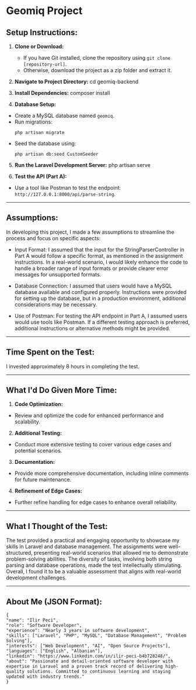 # Geomiq Project

## Setup Instructions:

1. **Clone or Download:**
   - If you have Git installed, clone the repository using `git clone [repository-url]`.
   - Otherwise, download the project as a zip folder and extract it.

2. **Navigate to Project Directory:**
cd geomiq-backend

3. **Install Dependencies:**
composer install

4. **Database Setup:**
- Create a MySQL database named `geomiq`.
- Run migrations:
  ```
  php artisan migrate
  ```
- Seed the database using:
  ```
  php artisan db:seed CustomSeeder
  ```

5. **Run the Laravel Development Server:**
php artisan serve

6. **Test the API (Part A):**
- Use a tool like Postman to test the endpoint: `http://127.0.0.1:8000/api/parse-string`.

---

## Assumptions:

In developing this project, I made a few assumptions to streamline the process and focus on specific aspects:

- Input Format: I assumed that the input for the StringParserController in Part A would follow a specific format, as mentioned in the assignment instructions. In a real-world scenario, I would likely enhance the code to handle a broader range of input formats or provide clearer error messages for unsupported formats.

- Database Connection: I assumed that users would have a MySQL database available and configured properly. Instructions were provided for setting up the database, but in a production environment, additional considerations may be necessary.

- Use of Postman: For testing the API endpoint in Part A, I assumed users would use tools like Postman. If a different testing approach is preferred, additional instructions or alternative methods might be provided.

---

## Time Spent on the Test:

I invested approximately 8 hours in completing the test.

---

## What I'd Do Given More Time:

1. **Code Optimization:**
- Review and optimize the code for enhanced performance and scalability.

2. **Additional Testing:**
- Conduct more extensive testing to cover various edge cases and potential scenarios.

3. **Documentation:**
- Provide more comprehensive documentation, including inline comments for future maintenance.

4. **Refinement of Edge Cases:**
- Further refine handling for edge cases to enhance overall reliability.

---

## What I Thought of the Test:

The test provided a practical and engaging opportunity to showcase my skills in Laravel and database management. The assignments were well-structured, presenting real-world scenarios that allowed me to demonstrate problem-solving abilities. The diversity of tasks, involving both string parsing and database operations, made the test intellectually stimulating. Overall, I found it to be a valuable assessment that aligns with real-world development challenges.

---

## About Me (JSON Format):

```
{
"name": "Ilir Peci",
"role": "Software Developer",
"experience": "Nearly 3 years in software development",
"skills": ["Laravel", "PHP", "MySQL", "Database Management", "Problem Solving"],
"interests": ["Web Development", "AI", "Open Source Projects"],
"languages": ["English", "Albanian"],
"linkedin": "https://www.linkedin.com/in/ilir-peci-b4b728248/",
"about": "Passionate and detail-oriented software developer with expertise in Laravel and a proven track record of delivering high-quality solutions. Committed to continuous learning and staying updated with industry trends."
}